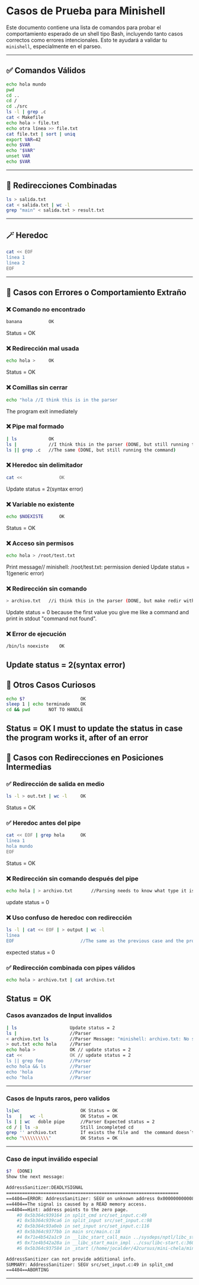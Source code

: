 # Casos de Prueba para Minishell

Este documento contiene una lista de comandos para probar el comportamiento esperado de un shell tipo Bash, incluyendo tanto casos correctos como errores intencionales. Esto te ayudará a validar tu `minishell`, especialmente en el parseo.

---

## ✅ Comandos Válidos

```bash
echo hola mundo
pwd
cd ..
cd /
cd ./src
ls -l | grep .c
cat < Makefile
echo hola > file.txt
echo otra línea >> file.txt
cat file.txt | sort | uniq
export VAR=42
echo $VAR
echo "$VAR"
unset VAR
echo $VAR
```

---

## 🧪 Redirecciones Combinadas

```bash
ls > salida.txt
cat < salida.txt | wc -l
grep "main" < salida.txt > result.txt
```

---

## 🪄 Heredoc

```bash
cat << EOF
línea 1
línea 2
EOF
```

---

## 🚨 Casos con Errores o Comportamiento Extraño

### ❌ Comando no encontrado
```bash
banana			OK
```
Status = OK
### ❌ Redirección mal usada
```bash
echo hola >		OK
```
Status = OK
### ❌ Comillas sin cerrar
```bash
echo "hola //I think this is in the parser
```
The program exit inmediately
### ❌ Pipe mal formado
```bash
| ls			OK
ls |			//I think this in the parser (DONE, but still running the command)
ls || grep .c	//The same (DONE, but still running the command)
```

### ❌ Heredoc sin delimitador
```bash
cat <<				OK
```
Update status = 2(syntax error)
### ❌ Variable no existente
```bash
echo $NOEXISTE		OK
```
Status = OK
### ❌ Acceso sin permisos
```bash
echo hola > /root/test.txt
```
Print message// minishell: /root/test.txt: permission denied Update status = 1(generic error)
### ❌ Redirección sin comando
```bash
> archivo.txt	//i think this in the parser (DONE, but make redir without command)
```
Update status = 0 because the first value you give me like a command and print in stdout "command not found".
### ❌ Error de ejecución
```bash
/bin/ls noexiste	OK
```
Update status = 2(syntax error)
---

## 🧪 Otros Casos Curiosos

```bash
echo $?						OK
sleep 1 | echo terminado	OK
cd && pwd		NOT TO HANDLE
```
Status = OK
I must to update the status in case the program works it, after of an error
---

## 🔁 Casos con Redirecciones en Posiciones Intermedias

### ✅ Redirección de salida en medio
```bash
ls -l > out.txt | wc -l		OK
```
Status = OK
### ✅ Heredoc antes del pipe
```bash
cat << EOF | grep hola		OK
línea 1
hola mundo
EOF
```
Status = OK
### ❌ Redirección sin comando después del pipe
```bash
echo hola | > archivo.txt		//Parsing needs to know what type it is whitout a first valid command and creates the file (DONE, but same other similar cases)
```
update status = 0
### ❌ Uso confuso de heredoc con redirección
```bash
ls -l | cat << EOF | > output | wc -l
línea
EOF							//The same as the previous case and the program continues in an infinite loop
```
expected status = 0
### ✅ Redirección combinada con pipes válidos
```bash
echo hola > archivo.txt | cat archivo.txt										OK
```
Status = OK
---


### Casos avanzados de Input invalidos

```bash
| ls					Update status = 2
ls |					//Parser
< archivo.txt ls		//Parser Message: "minishell: archivo.txt: No such file or directory"
> out.txt echo hola		//Parser
echo hola >				OK // update status = 2
cat << 					OK // update status = 2
ls || grep foo			//Parser
echo hola && ls			//Parser
echo 'hola				//Parser
echo "hola				//Parser
```

---

### Casos de Inputs raros, pero validos

```bash
ls|wc						OK Status = OK	
ls   |   wc -l				OK Status = OK
ls | | wc   doble pipe		//Parser Expected status = 2
cd / | ls -a				Still incompleted cd
grep '' archivo.txt			If exists the file and  the command doesn´t work Status = 1 else Status = 0, if doesn´t exist the file Message: grep: archivo.txt: No such file or directory Status = 2
echo "\\\\\\\\\\"			OK Status = OK
````

---

### Caso de input inválido especial

```bash
$?  (DONE)
Show the next message:

AddressSanitizer:DEADLYSIGNAL
=================================================================
==4404==ERROR: AddressSanitizer: SEGV on unknown address 0x000000000008 (pc 0x5b364c939164 bp 0x7ffcb53de7b0 sp 0x7ffcb53de6c0 T0)
==4404==The signal is caused by a READ memory access.
==4404==Hint: address points to the zero page.
    #0 0x5b364c939164 in split_cmd src/set_input.c:49
    #1 0x5b364c939ca6 in split_input src/set_input.c:98
    #2 0x5b364c93a0eb in set_input src/set_input.c:116
    #3 0x5b364c9377bb in main src/main.c:18
    #4 0x71e4b542a1c9 in __libc_start_call_main ../sysdeps/nptl/libc_start_call_main.h:58
    #5 0x71e4b542a28a in __libc_start_main_impl ../csu/libc-start.c:360
    #6 0x5b364c937584 in _start (/home/jocalder/42cursus/mini-chela/minishell+0x4584) (BuildId: 19b5b55715924203ae8131c3aef927739d8fe725)

AddressSanitizer can not provide additional info.
SUMMARY: AddressSanitizer: SEGV src/set_input.c:49 in split_cmd
==4404==ABORTING
```

---
